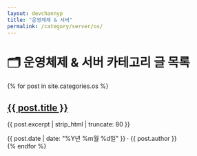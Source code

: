 ```yaml
---
layout: devchannyp
title: "운영체제 & 서버"
permalink: /category/server/os/
---
```


<h1>🗂️ 운영체제 & 서버 카테고리 글 목록</h1>

<main class="main-grid">
  <section class="articles">
    {% for post in site.categories.os %}
      <div class="card post-card" data-category="{{ post.categories | join: ' ' }}">
        <div class="card-thumbnail" style="background-image: url('{{ post.thumbnail | default: '/assets/img/default.png' }}')"></div>
        <div class="card-content">
          <h2><a href="{{ post.url }}">{{ post.title }}</a></h2>
          <p>{{ post.excerpt | strip_html | truncate: 80 }}</p>
          <div class="card-meta">{{ post.date | date: "%Y년 %m월 %d일" }} · {{ post.author }}</div>
        </div>
      </div>
    {% endfor %}
  </section>
</main>
